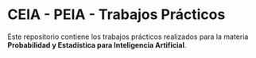 # CEIA - PEIA - Trabajos Prácticos

Este repositorio contiene los trabajos prácticos realizados para la materia **Probabilidad y Estadística para Inteligencia Artificial**.